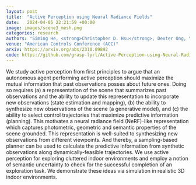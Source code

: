 ```yaml
---
layout: post
title:  "Active Perception using Neural Radiance Fields"
date:   2024-04-05 22:21:59 +00:00
image: images/scene3_mesh.png
categories: research
authors: "Siming He, <strong>Christopher D. Hsu</strong>, Dexter Ong, Yifei Simon Shao, and Pratik Chaudhari"
venue: "American Controls Conference (ACC)"
arxiv: https://arxiv.org/abs/2310.09892
code: https://github.com/grasp-lyrl/Active-Perception-using-Neural-Radiance-Fields
---
```


We study active perception from first principles to argue that an autonomous agent performing active perception should maximize the mutual information that past observations posses about future ones. Doing so requires (a) a representation of the scene that summarizes past observations and the ability to update this representation to incorporate new observations (state estimation and mapping), (b) the ability to synthesize new observations of the scene (a generative model), and (c) the ability to select control trajectories that maximize predictive information (planning). This motivates a neural radiance field (NeRF)-like representation which captures photometric, geometric and semantic properties of the scene grounded. This representation is well-suited to synthesizing new observations from different viewpoints. And thereby, a sampling-based planner can be used to calculate the predictive information from synthetic observations along dynamically-feasible trajectories. We use active perception for exploring cluttered indoor environments and employ a notion of semantic uncertainty to check for the successful completion of an exploration task. We demonstrate these ideas via simulation in realistic 3D indoor environments. 